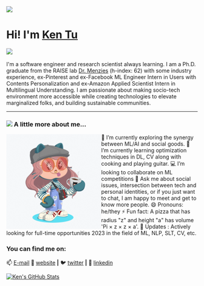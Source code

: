 <img src="https://media.giphy.com/media/bcKmIWkUMCjVm/giphy.gif" width="150">
<h1> Hi! I'm <a href="http://kentu.us" target="_blank">Ken Tu</a> </h1>

![](https://visitor-badge.glitch.me/badge?page_id=HuyTu7)
<!--
**HuyTu7/HuyTu7** is a ✨ _special_ ✨ repository because its `README.md` (this file) appears on your GitHub profile. --> 


  
 I'm a software engineer and research scientist always learning. I am a Ph.D. graduate from the RAISE lab [Dr. Menzies](http://menzies.us/) (h-index: 62) with some industry experience, ex-Pinterest and ex-Facebook ML Engineer Intern in Users with Contents Personalization and ex-Amazon Applied Scientist Intern in Multilingual Understanding. I am passionate about making socio-tech environment more accessible while creating technologies to elevate marginalized folks, and building sustainable communities. 

---
### <img src="https://media.giphy.com/media/VgCDAzcKvsR6OM0uWg/giphy.gif" width="75"> A little more about me... 
<img align="left" width="250" height="250" src="https://github.com/HuyTu7/HuyTu7/blob/main/ezgif.com-gif-maker.gif?raw=true"></a>
 🔭 I’m currently exploring the synergy between ML/AI and social goods.
 🌱 I’m currently learning optimization techniques in DL, CV along with cooking and playing guitar.
 💻 I’m looking to collaborate on ML competitions
 💬 Ask me about social issues, intersection between tech and personal identities, or if you just want to chat, I am happy to meet and get to know more people. 
 😄 Pronouns: he/they
 ⚡ Fun fact: A pizza that has radius "z" and height "a" has volume 'Pi × z × z × a'. 
 👯 Updates : Actively looking for full-time opportunities 2023 in the field of ML, NLP, SLT, CV, etc.


### You can find me on:
📫 [E-mail](mailto:huyqtu7@gmail.com?subject=[GitHub]%20Source%20Readme)
🏡 [website][website] **|** 
🐦 [twitter][twitter] **|** 
👔 [linkedin][linkedin]


[banner]: https://raw.githubusercontent.com/bradgarropy/bradgarropy/master/banner.png
[website]: http://kentu.us
[twitter]: https://twitter.com/brownKT7
[linkedin]: https://www.linkedin.com/in/huytu/


[![Ken's GitHub Stats](https://github-readme-stats.anuraghazra1.vercel.app/api?username=HuyTu7&show_icons=true&title_color=fff&icon_color=F2BDFF&text_color=9f9f9f&bg_color=151515)](https://github-readme-stats.vercel.app/api?username=HuyTu7)

